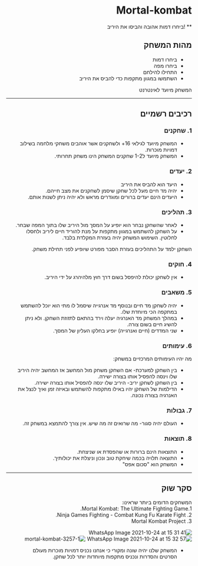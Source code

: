 <div dir='rtl' lang='he'>

# Mortal-kombat

** !ביחרו דמות אהובה והביסו את היריב

## מהות המשחק

* ביחרו דמות 
* ביחרו מפה
* התחילו להילחם
* השתמשו במגוון מתקפות כדי להביס את היריב
 

המשחק מיועד לאינטרנט



---


## רכיבים רשמיים


### 1. שחקנים

* המשחק מיועד לגילאי 16+ ולשחקנים אשר אוהבים משחקי מלחמה בשילוב דמויות מוכרות.
* המשחק מיועד ל1-2 שחקנים
המשחק הינו משחק תחרותי.
 
### 2. יעדים

* היעד הוא להביס את היריב
* יהיה מד חיים מעל לכל שחקן שיסמן לשחקנים את מצב חייהם. 
* היעדים הינם יעדים ברורים ומוגדרים מראש ולא יהיה ניתן לשנות אותם.

### 3. תהליכים

* לאחר שהשחקן נבחר הוא יופיע על המסך מול היריב שלו בתוך המפה שבחר.
*	על השחקן להשתמש במגוון מתקפות על מנת להוריד חיים ליריב ולחסלו לחלוטין.
השימוש המשחק יהיה בעזרת המקלדת בלבד.

השחקן ילמד על התהליכים בעזרת הסבר מפורט שיופיע לפני תחילת משחק. 

### 4. חוקים

* אין לשחקן יכולת להיפסל בשום דרך חוץ מלהיהרג על ידי היריב.

### 5. משאבים

* יהיה לשחקן מד חיים ובנוסף מד אנרגייה שיסמל לו מתי הוא יוכל להשתמש במתקפה הכי מיוחדת שלו.
* במהלך המשחק מד האנרגיה יעלה וירד בהתאם לתזוזת השחקן. ולא ניתן להשיג חיים בשום צורה.
* שני המדדים (חיים ואנרגייה) יופיע בחלקו העליון של המסך.

### 6. עימותים

מה יהיו העימותים המרכזיים במשחק:

* בין השחקן למערכת- אם השחקן משחק מול המחשב אז המחשב יהיה היריב שלו וינסה להפסיל אותו בצורה ישירה.
* בין השחקן לשחקן יריב-  היריב שלו ינסה להפסיל אותו בצורה ישירה.
* הדילמות של השחקן יהיו באילו מתקפות להשתמש ובאיזה זמן ואיך לנצל את האנרגיה בצורה נכונה. 


### 7. גבולות 
*  העולם יהיה סגור- מה שרואים זה מה שיש.
 אין צורך להתמצא במשחק זה.

### 8. תוצאות

* התוצאות הינם ברורות או שהפסדת או שניצחת. 
* התוצאה תלויה בכמה שיחקת טוב ונכון וניצלת את יכולותיך. 
*  המשחק הוא "סכום אפס"

---

## סקר שוק
המשחקים הדומים ביותר שראינו: <br>
 1.Mortal Kombat: The Ultimate Fighting Game. <br>
 2. Ninja Games Fighting - Combat Kung Fu Karate Fight. <br>
 3. Mortal Kombat Project <br>

 ![WhatsApp Image 2021-10-24 at 15 31 41](https://user-images.githubusercontent.com/57321080/138594298-1d2f9326-15cb-46a6-b163-d6222d2b47a0.jpeg)
![WhatsApp Image 2021-10-24 at 15 32 57](https://user-images.githubusercontent.com/57321080/138594327-d5c6e5d5-558d-4cd7-a24b-b230c3ffd7fa.jpeg)
![mortal-kombat-3257-1](https://user-images.githubusercontent.com/57321080/138594404-ec059c92-1a69-4ea3-8a68-e36462828c81.jpg)

 
* המשחק שלנו יהיה שונה ומקורי כי אנחנו נכניס דמויות מוכרות מעולם הסרטים והסדרות ונכניס מתקפות מיוחדות יותר לכל שחקן.

</div>
